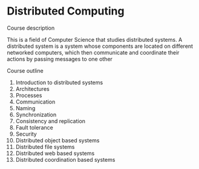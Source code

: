 # Distributed Computing

Course description

This is a field of Computer Science that studies distributed systems. A distributed system is a system whose components are located on different networked computers, which then communicate and coordinate their actions by passing messages to one other

Course outline

1. Introduction to distributed systems
2. Architectures
3. Processes
4. Communication
5. Naming
6. Synchronization
7. Consistency and replication
8. Fault tolerance
9. Security
10. Distributed object based systems
11. Distributed file systems
12. Distributed web based systems
13. Distributed coordination based systems

